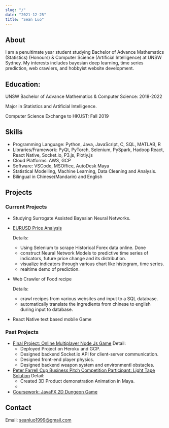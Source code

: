 ```yaml
---
slug: "/"
date: "2021-12-25"
title: "Sean Luo"
---
```

## About
I am a penultimate year student studying Bachelor of Advance Mathematics (Statistics) (Honours) & Computer Science (Artificial Intelligence) at UNSW Sydney. My interests includes bayesian deep learning, time series prediction, web crawlers, and hobbyist website development.

## Education:
UNSW Bachelor of Advance Mathematics & Computer Science: 2018-2022

Major in Statistics and Artificial Intelligence.

Computer Science Exchange to HKUST: Fall 2019

## Skills
* Programming Language: Python, Java, JavaScript, C, SQL, MATLAB, R
* Libraries/Framework: PyQt, PyTorch, Selenium, PySpark, Hadoop React, React Native, Socket.io, P3.js, Plotly.js
* Cloud Platforms: AWS, GCP
* Software: VSCode, MSOffice, AutoDesk Maya
* Statistical Modelling, Machine Learning, Data Cleaning and Analysis.
* Bilingual in Chinese(Mandarin) and English

## Projects
### Current Projects
* Studying Surrogate Assisted Bayesian Neural Networks.
* [EURUSD Price Analysis](https://lu0x1a0.github.io/EURUSDPriceAnalysis)
    
    Details:

    * Using Selenium to scrape Historical Forex data online. Done
    * construct Neural Network Models to predictive time series of indicators, future price change and its distribution.
    * visualize indicators through various chart like histogram, time series.
    * realtime demo of prediction.

* Web Crawler of Food recipe

    Details:
    * crawl recipes from various websites and input to a SQL database.
    * automatically translate the ingredients from chinese to english during input to database.
* React Native text based mobile Game

### Past Projects
* [Final Project: Online Multiplayer Node Js Game](https://github.com/lu0x1a0/CS_Final_Project/tree/main) 
    Detail:
    * Deployed Project on Heroku and GCP.
    * Designed backend Socket.io API for client-server communication.
    * Designed front-end player physics.
    * Designed backend weapon system and environmentl obstacles.
* [Peter Farrell Cup Business Pitch Competition Participant: Light Tape Solution](https://www.credly.com/badges/0e144069-55a1-4561-857c-9ce9bd36a193)
    Detail:
    * Created 3D Product demonstration Animation in Maya. 
    * 
* [Coursework: JavaFX 2D Dungeon Game](https://github.com/lu0x1a0/_redacted_dungeon_game)

## Contact
Email: seanluo1999@gmail.com